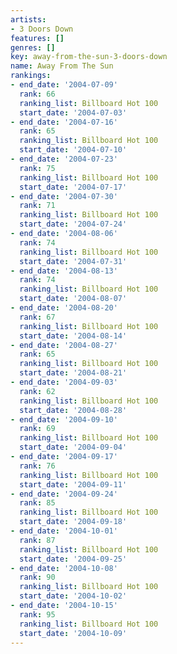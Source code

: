 ```yaml
---
artists:
- 3 Doors Down
features: []
genres: []
key: away-from-the-sun-3-doors-down
name: Away From The Sun
rankings:
- end_date: '2004-07-09'
  rank: 66
  ranking_list: Billboard Hot 100
  start_date: '2004-07-03'
- end_date: '2004-07-16'
  rank: 65
  ranking_list: Billboard Hot 100
  start_date: '2004-07-10'
- end_date: '2004-07-23'
  rank: 75
  ranking_list: Billboard Hot 100
  start_date: '2004-07-17'
- end_date: '2004-07-30'
  rank: 71
  ranking_list: Billboard Hot 100
  start_date: '2004-07-24'
- end_date: '2004-08-06'
  rank: 74
  ranking_list: Billboard Hot 100
  start_date: '2004-07-31'
- end_date: '2004-08-13'
  rank: 74
  ranking_list: Billboard Hot 100
  start_date: '2004-08-07'
- end_date: '2004-08-20'
  rank: 67
  ranking_list: Billboard Hot 100
  start_date: '2004-08-14'
- end_date: '2004-08-27'
  rank: 65
  ranking_list: Billboard Hot 100
  start_date: '2004-08-21'
- end_date: '2004-09-03'
  rank: 62
  ranking_list: Billboard Hot 100
  start_date: '2004-08-28'
- end_date: '2004-09-10'
  rank: 69
  ranking_list: Billboard Hot 100
  start_date: '2004-09-04'
- end_date: '2004-09-17'
  rank: 76
  ranking_list: Billboard Hot 100
  start_date: '2004-09-11'
- end_date: '2004-09-24'
  rank: 85
  ranking_list: Billboard Hot 100
  start_date: '2004-09-18'
- end_date: '2004-10-01'
  rank: 87
  ranking_list: Billboard Hot 100
  start_date: '2004-09-25'
- end_date: '2004-10-08'
  rank: 90
  ranking_list: Billboard Hot 100
  start_date: '2004-10-02'
- end_date: '2004-10-15'
  rank: 95
  ranking_list: Billboard Hot 100
  start_date: '2004-10-09'
---
```


